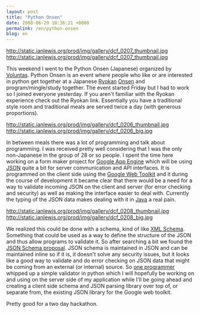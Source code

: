 ```yaml
---
layout: post
title: "Python Onsen"
date: 2008-06-29 10:36:21 +0000
permalink: /en/python-onsen
blog: en
---
```


<div class="lightbox" data-align="left">

<http://static.ianlewis.org/prod/img/gallery/dcf_0207_thumbnail.jpg>
<http://static.ianlewis.org/prod/img/gallery/dcf_0207_thumbnail.jpg>

</div>

This weekend I went to the Python Onsen (Japanese) organized by
[Voluntas](http://www.twitter.com/voluntas). Python Onsen is an event
where people who like or are interested in python get together at a
Japanese [Ryokan](http://en.wikipedia.org/wiki/Ryokan_\(Japanese_inn\))
[Onsen](http://en.wikipedia.org/wiki/Onsen) and program/mingle/study
together. The event started Friday but I had to work so I joined
everyone yesterday. If you aren't familiar with the Ryokan experience
check out the Ryokan link. Essentially you have a traditional style room
and traditional meals are served twice a day (with generous
proportions).

<div class="lightbox" data-align="right">

<http://static.ianlewis.org/prod/img/gallery/dcf_0206_thumbnail.jpg>
<http://static.ianlewis.org/prod/img/gallery/dcf_0206_big.jpg>

</div>

In between meals there was a lot of programming and talk about
programming. I was received pretty well considering that I was the only
non-Japanese in the group of 28 or so people. I spent the time here
working on a form maker project for [Google App
Engine](http://code.google.com/appengine/) which will be using
[JSON](http://en.wikipedia.org/wiki/JSON) quite a bit for server
communication and API interfaces. It is programmed on the client side
using the [Google Web Toolkit](http://code.google.com/webtoolkit/) and
it during the course of development it became clear that there would be
a need for a way to validate incoming JSON on the client and server (for
error checking and security) as well as making the interface easier to
deal with. Currently the typing of the JSON data makes dealing with it
in [Java](http://java.sun.com/) a real pain.

<div class="lightbox" data-align="left">

<http://static.ianlewis.org/prod/img/gallery/dcf_0208_thumbnail.jpg>
<http://static.ianlewis.org/prod/img/gallery/dcf_0208_big.jpg>

</div>

We realized this could be done with a schema, kind of like [XML
Schema](http://en.wikipedia.org/wiki/XML_Schema). Something that could
be used as a way to define the structure of the JSON and thus allow
programs to validate it. So after searching a bit we found the [JSON
Schema proposal](http://www.json.com/json-schema-proposal/). JSON schema
is maintained in JSON and can be maintained inline so if it is, it
doesn't solve any security issues, but it looks like a good way to
validate and do error checking on JSON data that might be coming from an
external (or internal) source. So [one
programmer](http://twitter.com/jbking) whipped up a simple validator in
python which I will hopefully be working on and using on the server side
of my application while I'll be going ahead and creating a client side
schema and JSON parsing library over top of, or separate from, the
existing JSON library for the Google web toolkit.

Pretty good for a two day hackathon.
